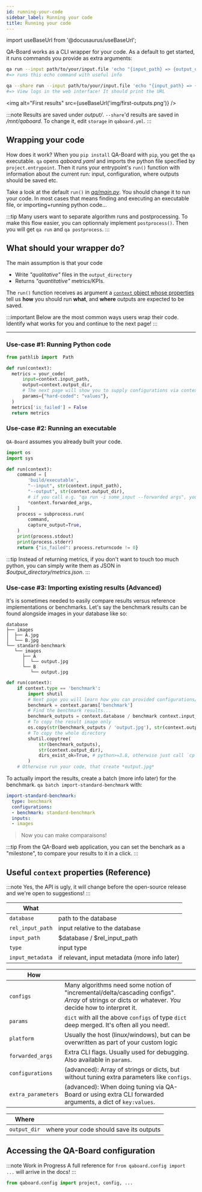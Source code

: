 ```yaml
---
id: running-your-code
sidebar_label: Running your code
title: Running your code
---
```

import useBaseUrl from '@docusaurus/useBaseUrl';

QA-Board works as a CLI wrapper for your code. As a default to get started, it runs commands you provide as extra arguments: 

```bash
qa run --input path/to/your/input.file 'echo "{input_path} => {output_dir}"'
#=> runs this echo command with useful info

qa --share run --input path/to/your/input.file 'echo "{input_path} => {output_dir}"'
#=> View logs in the web interface! It should print the URL
```

<img alt="First results" src={useBaseUrl('img/first-outputs.png')} />

:::note
Results are saved under *output/*. `--share`'d results are saved in */mnt/qaboard*. To change it, edit `storage` in `qaboard.yml`.
:::


## Wrapping your code
How does it work? When you `pip install` QA-Board with `pip`, you get the `qa` executable. `qa` opens *qaboard.yaml* and imports the python file specified by `project.entrypoint`. Then it runs your entrypoint's `run()` function with information about the current run: input, configuration, where outputs should be saved etc.

Take a look at the default `run()` in [*qa/main.py*](https://github.com/Samsung/qaboard/blob/master/qaboard/sample_project/qa/main.py). You should change it to run your code. In most cases that means finding and executing an executable file, or importing+running python code...

:::tip
Many users want to separate algorithm runs and postprocessing. To make this flow easier, you can optionnaly implement `postprocess()`. Then you will get `qa run` and `qa postprocess`.
:::

## What should your wrapper do?
The main assumption is that your code
- Write *"qualitative"* files in the `output_directory`
- Returns *"quantitative"* metrics/KPIs.

The `run()` function receives as argument a [`context` object whose properties](#reference-useful-context-properties) tell us **how** you should run **what**, and **where** outputs are expected to be saved.

:::important
Below are the most common ways users wrap their code. Identify what works for you and continue to the next page!
:::

---

### Use-case #1: Running Python code
```python title="qa/main.py"
from pathlib import  Path

def run(context):
  metrics = your_code(
      input=context.input_path,
      output=context.output_dir,
      # The next page will show you to supply configurations via context.params
      params={"hard-coded": "values"}, 
  )
  metrics['is_failed'] = False
  return metrics
```

### Use-case #2: Running an executable
`QA-Board` assumes you already built your code.     

```python title="qa/main.py"
import os
import sys

def run(context):
    command = [
        'build/executable',
        "--input", str(context.input_path),
        "--output", str(context.output_dir),
        # if you call e.g. "qa run -i some_input --forwarded args", you can do:
        *context.forwarded_args,
    ]
    process = subprocess.run(
        command,
        capture_output=True,
    )
    print(process.stdout)
    print(process.stderr)
    return {"is_failed": process.returncode != 0}
```

:::tip
Instead of returning metrics, if you don't want to touch too much python, you can simply write them as JSON in *$output_directory/metrics.json*.
:::

### Use-case #3: Importing existing results (Advanced)
It's is sometimes needed to easily compare results versus reference implementations or benchmarks. Let's say the benchmark results can be found alongside images in your database like so:

```log
database
├── images
│  ├── A.jpg
│  └── B.jpg
└── standard-benchmark
   └── images
      ├── A
      │  └── output.jpg
      └── B
         └── output.jpg
```

```python title="qa/main.py"
def run(context):
    if context.type == 'benchmark':
        import shutil
        # Next page you will learn how you can provided configurations/parameters to the run.
        benchmark = context.params['benchmark']
        # Find the benchmark results...
        benchmark_outputs = context.database / benchmark context.input_path.parent / context.input_path.stem
        # To copy the result image only
        os.copy(str(benchmark_outputs / 'output.jpg'), str(context.output_dir])
        # To copy the whole directory
        shutil.copytree(
            str(benchmark_outputs),
            str(context.output_dir),
            dirs_exist_ok=True, # python>=3.8, otherwise just call `cp -R` to do it yourself...
        )
    # Otherwise run your code, that create *output.jpg*
```

To actually import the results, create a batch (more info later) for the benchmark. `qa batch import-standard-benchmark` with:

```yaml  title="qa/batches.yaml"
import-standard-benchmark:
  type: benchmark
  configurations:
  - benchmark: standard-benchmark
  inputs:
  - images
```

> Now you can make comparaisons!

:::tip
From the QA-Board web application, you can set the benchark as a "milestone", to compare your results to it in a click.
:::


## Useful `context` properties (Reference)
:::note
Yes, the API is ugly, it will change before the open-source release and we're open to suggestions!
:::

| **What**              |                                               |
|-----------------------|-----------------------------------------------|
| `database`            | path to the database                          |
| `rel_input_path`      | input relative to the database                |
| `input_path`          | $database / $rel_input_path                   |
| `type`                | input type                                    |
| `input_metadata`      | if relevant, input metadata (more info later) |

| **How**            |                                                                                          |
|--------------------|------------------------------------------------------------------------------------------|
| `configs`          | Many algorithms need some notion of "incremental/delta/cascading configs". *Array* of strings or dicts or whatever. *You* decide how to interpret it.                                                                     |
| `params`           | `dict` with all the above `configs` of type `dict` deep merged. It's often all you need!.|
| `platform`         | Usually the host (linux/windows), but can be overwritten as part of your custom logic    |
| `forwarded_args`   | Extra CLI flags. Usually used for debugging. Also available in `params`.                 |
| `configurations`   | (advanced): Array of strings or dicts, but without tuning extra parameters like `configs`.           |
| `extra_parameters` | (advanced): When doing tuning via QA-Board or using extra CLI forwarded arguments, a dict of `key:values`. |


| **Where**           |                                            |
|---------------------|--------------------------------------------|
| `output_dir`        | where your code should save its outputs    |

## Accessing the QA-Board configuration
:::note Work in Progress
A full reference for `from qaboard.config import ...` will arrive in the docs!
:::

```python
from qaboard.config import project, config, ...
```

